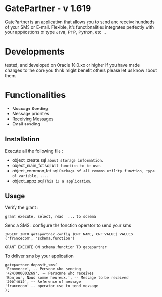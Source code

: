 # GatePartner - v 1.619

GatePartner is an application that allows you to send and receive hundreds of your SMS or E-mail. Flexible, it's functionalities integrates perfectly with your applications of type Java, PHP, Python, etc ...


Developments
===========
tested, and developed on Oracle 10.0.xx or higher
If you have made changes to the core you think might benefit others please let us know about them.

Functionalities
==============
- Message Sending
- Message priorities
- Receiving Messages
- Email sending


## Installation

Execute all the following file :

* object_create.sql `about storage information`.
* object_main_fct.sql `All function to be use`.
* object_common_fct.sql `Package of all common utility function, type of variable, ...`.
* object_appz.sql `This is a application`.

## Usage

Verify the grant :

    grant execute, select, read  ... to schema

Send a SMS :
configure the fonction operator to send your sms

    INSERT INTO gatepartner.config (CNF_NAME, CNF_VALUE) VALUES ('francecom', 'schema.function')    

    GRANT EXECUTE ON schema.function TO gatepartner 

To deliver sms by your application

    gatepartner.deposit_sms(
	'Ecommerce', -- Persone who sending
	'+243000003269', -- Personne who receives
	'Bonjour, Nous somme heureux.', -- Message to be received
	'30074015', -- Reference of message
	'francecom' -- operator use to send message
	);



